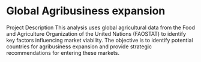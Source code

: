 # Global Agribusiness expansion

Project Description
This analysis uses global agricultural data from the Food and Agriculture Organization of the United Nations (FAOSTAT) to identify key factors influencing market viability. The objective is to identify potential countries for agribusiness expansion and provide strategic recommendations for entering these markets.



